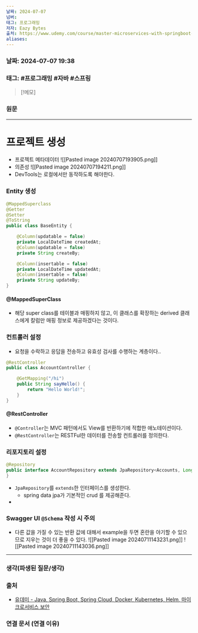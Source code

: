 ```yaml
---
날짜: 2024-07-07
넘버: 
태그: 프로그래밍
저자: Eazy Bytes
출처: https://www.udemy.com/course/master-microservices-with-springboot-docker-kubernetes-korean/
aliases:
---
```

### 날짜:  2024-07-07 19:38

### 태그: #프로그래밍 #자바 #스프링

>[!메모]
>

### 원문
---
# 프로젝트 생성
- 프로젝트 메타데이터
![[Pasted image 20240707193905.png]]
- 의존성
![[Pasted image 20240707194211.png]]
- DevTools는 로컬에서만 동작하도록 해야한다.
### Entity 생성
```java
@MappedSuperclass
@Getter
@Setter
@ToString
public class BaseEntity {

    @Column(updatable = false)
    private LocalDateTime createdAt;
    @Column(updatable = false)
    private String createBy;

    @Column(insertable = false)
    private LocalDateTime updatedAt;
    @Column(insertable = false)
    private String updateBy;
}
```
#### @MappedSuperClass
- 해당 super class를 테이블과 매핑하지 않고, 이 클래스를 확장하는 derived 클래스에게 칼럼만 매핑 정보로 제공하겠다는 것이다.
### 컨트롤러 설정
- 요청을 수락하고 응답을 전송하고 유효성 검사를 수행하는 계층이다..
```java
@RestController
public class AccountController {

    @GetMapping("/hi")
    public String sayHello() {
        return "Hello World!";
    }
}
```
#### @RestController
- `@Controller`는 MVC 패턴에서도 View를 반환하기에 적합한 애노테이션이다.
- `@RestController`는 RESTFul한 데이터를 전송할 컨트롤러를 정의한다.
### 리포지토리 설정
```java
@Repository
public interface AccountRepository extends JpaRepository<Accounts, Long> {
}
```
- `JpaRepository`를 `extends`한 인터페이스를 생성한다.
	- spring data jpa가 기본적인 crud 를 제공해준다.
- 

### Swagger UI `@Schema` 작성 시 주의
- 다른 값을 가질 수 있는 반환 값에 대해서 example을 두면 혼란을 야기할 수 있으므로 지우는 것이 더 좋을 수 있다.
![[Pasted image 20240711143231.png]]
![[Pasted image 20240711143036.png]]
---
### 생각(파생된 질문/생각)

### 출처
- [유데미 - Java, Spring Boot, Spring Cloud, Docker, Kubernetes, Helm, 마이크로서비스 보안](https://www.udemy.com/course/master-microservices-with-springboot-docker-kubernetes-korean/)

### 연결 문서 (연결 이유)
